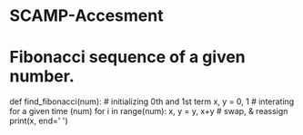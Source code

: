 # SCAMP-Accesment
# Fibonacci sequence of a given number.
def find_fibonacci(num):
    # initializing 0th and 1st term
    x, y = 0, 1
    # interating for a given time (num)
    for i in range(num):
        x, y = y, x+y   # swap, & reassign
        print(x, end=' ')
